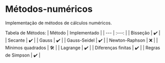 # Métodos-numéricos
Implementação de métodos de cálculos numéricos.

Tabela de Métodos:
| Método | Implementado |
| --- | :---: |
| Bisseção | ✔️ |
| Secante | ✔️ |
| Gauss | ✔️ |
| Gauss-Seidel | ✔️ |
| Newton-Raphson | ❌ |
| Mínimos quadrados | 🛠 |
| Lagrange | ✔️ |
| Diferenças finitas | ✔️ |
| Regras de Simpson | ✔️ |

